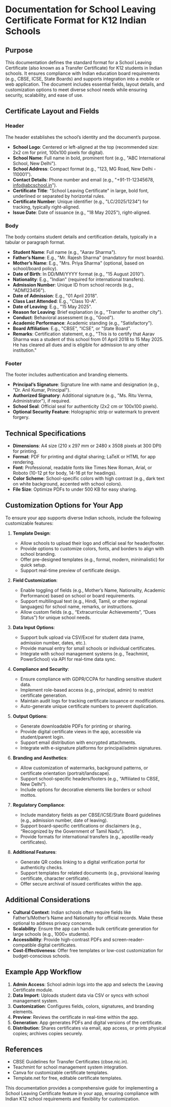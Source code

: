# Documentation for School Leaving Certificate Format for K12 Indian Schools

## Purpose
This documentation defines the standard format for a School Leaving Certificate (also known as a Transfer Certificate) for K12 students in Indian schools. It ensures compliance with Indian education board requirements (e.g., CBSE, ICSE, State Boards) and supports integration into a mobile or web application. The document includes essential fields, layout details, and customization options to meet diverse school needs while ensuring security, scalability, and ease of use.

## Certificate Layout and Fields

### Header
The header establishes the school’s identity and the document’s purpose.
- **School Logo**: Centered or left-aligned at the top (recommended size: 2x2 cm for print, 100x100 pixels for digital).
- **School Name**: Full name in bold, prominent font (e.g., "ABC International School, New Delhi").
- **School Address**: Compact format (e.g., "123, MG Road, New Delhi - 110001").
- **Contact Details**: Phone number and email (e.g., "+91-11-12345678, info@abcschool.in").
- **Certificate Title**: "School Leaving Certificate" in large, bold font, underlined or separated by horizontal rules.
- **Certificate Number**: Unique identifier (e.g., "LC/2025/1234") for tracking, typically right-aligned.
- **Issue Date**: Date of issuance (e.g., "18 May 2025"), right-aligned.

### Body
The body contains student details and certification details, typically in a tabular or paragraph format.
- **Student Name**: Full name (e.g., "Aarav Sharma").
- **Father’s Name**: E.g., "Mr. Rajesh Sharma" (mandatory for most boards).
- **Mother’s Name**: E.g., "Mrs. Priya Sharma" (optional, based on school/board policy).
- **Date of Birth**: In DD/MM/YYYY format (e.g., "15 August 2010").
- **Nationality**: E.g., "Indian" (required for international transfers).
- **Admission Number**: Unique ID from school records (e.g., "ADM123456").
- **Date of Admission**: E.g., "01 April 2018".
- **Class Last Attended**: E.g., "Class 10-A".
- **Date of Leaving**: E.g., "15 May 2025".
- **Reason for Leaving**: Brief explanation (e.g., "Transfer to another city").
- **Conduct**: Behavioral assessment (e.g., "Good").
- **Academic Performance**: Academic standing (e.g., "Satisfactory").
- **Board Affiliation**: E.g., "CBSE", "ICSE", or "State Board".
- **Remarks**: Certification statement, e.g., "This is to certify that Aarav Sharma was a student of this school from 01 April 2018 to 15 May 2025. He has cleared all dues and is eligible for admission to any other institution."

### Footer
The footer includes authentication and branding elements.
- **Principal’s Signature**: Signature line with name and designation (e.g., "Dr. Anil Kumar, Principal").
- **Authorized Signatory**: Additional signature (e.g., "Ms. Ritu Verma, Administrator"), if required.
- **School Seal**: Official seal for authenticity (2x2 cm or 100x100 pixels).
- **Optional Security Feature**: Holographic strip or watermark to prevent forgery.

## Technical Specifications
- **Dimensions**: A4 size (210 x 297 mm or 2480 x 3508 pixels at 300 DPI) for printing.
- **Format**: PDF for printing and digital sharing; LaTeX or HTML for app rendering.
- **Font**: Professional, readable fonts like Times New Roman, Arial, or Roboto (10-12 pt for body, 14-16 pt for headings).
- **Color Scheme**: School-specific colors with high contrast (e.g., dark text on white background, accented with school colors).
- **File Size**: Optimize PDFs to under 500 KB for easy sharing.

## Customization Options for Your App
To ensure your app supports diverse Indian schools, include the following customizable features:

1. **Template Design**:
   - Allow schools to upload their logo and official seal for header/footer.
   - Provide options to customize colors, fonts, and borders to align with school branding.
   - Offer pre-designed templates (e.g., formal, modern, minimalistic) for quick setup.
   - Support real-time preview of certificate design.

2. **Field Customization**:
   - Enable toggling of fields (e.g., Mother’s Name, Nationality, Academic Performance) based on school or board requirements.
   - Support multilingual text (e.g., Hindi, Tamil, or other regional languages) for school name, remarks, or instructions.
   - Allow custom fields (e.g., “Extracurricular Achievements”, “Dues Status”) for unique school needs.

3. **Data Input Options**:
   - Support bulk upload via CSV/Excel for student data (name, admission number, dates, etc.).
   - Provide manual entry for small schools or individual certificates.
   - Integrate with school management systems (e.g., Teachmint, PowerSchool) via API for real-time data sync.

4. **Compliance and Security**:
   - Ensure compliance with GDPR/CCPA for handling sensitive student data.
   - Implement role-based access (e.g., principal, admin) to restrict certificate generation.
   - Maintain audit logs for tracking certificate issuance or modifications.
   - Auto-generate unique certificate numbers to prevent duplication.

5. **Output Options**:
   - Generate downloadable PDFs for printing or sharing.
   - Provide digital certificate views in the app, accessible via student/parent login.
   - Support email distribution with encrypted attachments.
   - Integrate with e-signature platforms for principal/admin signatures.

6. **Branding and Aesthetics**:
   - Allow customization of watermarks, background patterns, or certificate orientation (portrait/landscape).
   - Support school-specific headers/footers (e.g., “Affiliated to CBSE, New Delhi”).
   - Include options for decorative elements like borders or school mottos.

7. **Regulatory Compliance**:
   - Include mandatory fields as per CBSE/ICSE/State Board guidelines (e.g., admission number, date of leaving).
   - Support board-specific certifications or disclaimers (e.g., “Recognized by the Government of Tamil Nadu”).
   - Provide formats for international transfers (e.g., apostille-ready certificates).

8. **Additional Features**:
   - Generate QR codes linking to a digital verification portal for authenticity checks.
   - Support templates for related documents (e.g., provisional leaving certificate, character certificate).
   - Offer secure archival of issued certificates within the app.

## Additional Considerations
- **Cultural Context**: Indian schools often require fields like Father’s/Mother’s Name and Nationality for official records. Make these optional to address privacy concerns.
- **Scalability**: Ensure the app can handle bulk certificate generation for large schools (e.g., 1000+ students).
- **Accessibility**: Provide high-contrast PDFs and screen-reader-compatible digital certificates.
- **Cost-Effectiveness**: Offer free templates or low-cost customization for budget-conscious schools.

## Example App Workflow
1. **Admin Access**: School admin logs into the app and selects the Leaving Certificate module.
2. **Data Import**: Uploads student data via CSV or syncs with school management system.
3. **Customization**: Configures fields, colors, signatures, and branding elements.
4. **Preview**: Reviews the certificate in real-time within the app.
5. **Generation**: App generates PDFs and digital versions of the certificate.
6. **Distribution**: Shares certificates via email, app access, or prints physical copies; archives copies securely.

## References
- CBSE Guidelines for Transfer Certificates (cbse.nic.in).
- Teachmint for school management system integration.
- Canva for customizable certificate templates.
- Template.net for free, editable certificate templates.

This documentation provides a comprehensive guide for implementing a School Leaving Certificate feature in your app, ensuring compliance with Indian K12 school requirements and flexibility for customization.